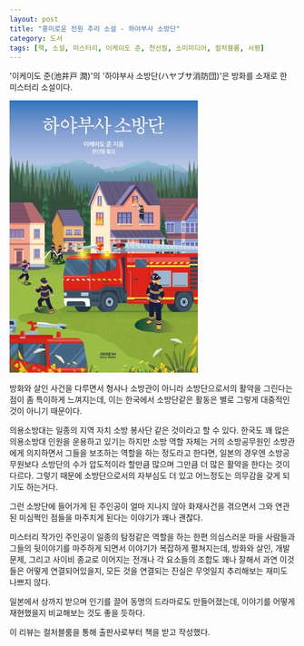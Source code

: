 ```yaml
---
layout: post
title: "흥미로운 전원 추리 소설 - 하야부사 소방단"
category: 도서
tags: [책, 소설, 미스터리, 이케이도 준, 천선필, 소미미디어, 컬처블룸, 서평]
---
```


'이케이도 준(池井戸 潤)'의
'하야부사 소방단(ハヤブサ消防団)'은
방화를 소재로 한 미스터리 소설이다.

![표지](/images/hayabusa-syobodan-book-h480.jpg)

방화와 살인 사건을 다루면서
형사나 소방관이 아니라
소방단으로서의 활약을 그린다는 점이 좀 특이하게 느껴지는데,
이는 한국에서 소방단같은 활동은 별로 그렇게 대중적인 것이 아니기 때문이다.

의용소방대는 일종의 지역 자치 소방 봉사단 같은 것이라고 할 수 있다.
한국도 꽤 많은 의용소방대 인원을 운용하고 있기는 하지만
소방 역할 자체는 거의 소방공무원인 소방관에게 의지하면서
그들을 보조하는 역할을 하는 정도라고 한다면,
일본의 경우엔 소방공무원보다 소방단의 수가 압도적이라 할만큼 많으며
그만큼 더 많은 활약을 한다는 것이 다르다.
그렇기 때문에 소방단으로서의 자부심도 더 있고
어느정도는 의무감을 갖게 되기도 하는거다.

그런 소방단에 들어가게 된 주인공이
얼마 지나지 않아 화재사건을 겪으면서
그와 연관된 미심쩍인 점들을 마주치게 된다는 이야기가 꽤나 괜찮다.

미스터리 작가인 주인공이 일종의 탐정같은 역할을 하는 한편
의심스러운 마을 사람들과 그들의 뒷이야기를 마주하게 되면서
이야기가 복잡하게 펼쳐지는데,
방화와 살인, 개발문제, 그리고 사이비 종교로 이어지는 전개나
각 요소들의 조합도 꽤나 잘해서
과연 이것들은 어떻게 연결되어있을지,
모든 것을 연결되는 진실은 무엇일지 추리해보는 재미도 나쁘지 않다.

일본에서 상까지 받으며 인기를 끌어
동명의 드라마로도 만들어졌는데,
이야기를 어떻게 재현했을지 비교해보는 것도 좋을 듯하다.



<div class="im im-info">
이 리뷰는 컬처블룸을 통해 출판사로부터 책을 받고 작성했다.
</div>
